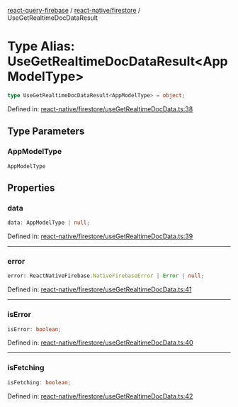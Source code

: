 [react-query-firebase](../../../modules.md) / [react-native/firestore](../index.md) / UseGetRealtimeDocDataResult

# Type Alias: UseGetRealtimeDocDataResult\<AppModelType\>

```ts
type UseGetRealtimeDocDataResult<AppModelType> = object;
```

Defined in: [react-native/firestore/useGetRealtimeDocData.ts:38](https://github.com/vpishuk/react-query-firebase/blob/09a15a5d938c4bdaa4fd86491bcf8ea41c16371f/react-native/firestore/useGetRealtimeDocData.ts#L38)

## Type Parameters

### AppModelType

`AppModelType`

## Properties

### data

```ts
data: AppModelType | null;
```

Defined in: [react-native/firestore/useGetRealtimeDocData.ts:39](https://github.com/vpishuk/react-query-firebase/blob/09a15a5d938c4bdaa4fd86491bcf8ea41c16371f/react-native/firestore/useGetRealtimeDocData.ts#L39)

***

### error

```ts
error: ReactNativeFirebase.NativeFirebaseError | Error | null;
```

Defined in: [react-native/firestore/useGetRealtimeDocData.ts:41](https://github.com/vpishuk/react-query-firebase/blob/09a15a5d938c4bdaa4fd86491bcf8ea41c16371f/react-native/firestore/useGetRealtimeDocData.ts#L41)

***

### isError

```ts
isError: boolean;
```

Defined in: [react-native/firestore/useGetRealtimeDocData.ts:40](https://github.com/vpishuk/react-query-firebase/blob/09a15a5d938c4bdaa4fd86491bcf8ea41c16371f/react-native/firestore/useGetRealtimeDocData.ts#L40)

***

### isFetching

```ts
isFetching: boolean;
```

Defined in: [react-native/firestore/useGetRealtimeDocData.ts:42](https://github.com/vpishuk/react-query-firebase/blob/09a15a5d938c4bdaa4fd86491bcf8ea41c16371f/react-native/firestore/useGetRealtimeDocData.ts#L42)
